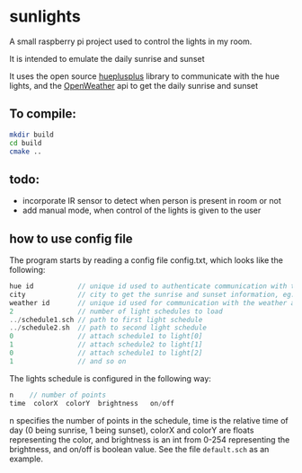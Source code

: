 # sunlights

A small raspberry pi project used to control the lights in my room.

It is intended to emulate the daily sunrise and sunset

It uses the open source [hueplusplus](https://github.com/enwi/hueplusplus) library to communicate with the hue lights, and the [OpenWeather](https://openweathermap.org/api) api to get the daily sunrise and sunset

## To compile:
```bash
mkdir build
cd build
cmake ..
```

## todo:
* incorporate IR sensor to detect when person is present in room or not
* add manual mode, when control of the lights is given to the user

## how to use config file
The program starts by reading a config file config.txt, which looks like the following:
```C++
hue id           // unique id used to authenticate communication with the hue bridge
city             // city to get the sunrise and sunset information, eg. Calgary
weather id       // unique id used for communication with the weather api, you need to create an account with them
2                // number of light schedules to load
../schedule1.sch // path to first light schedule
../schedule2.sh  // path to second light schedule
0                // attach schedule1 to light[0]
1                // attach schedule2 to light[1]
0                // attach schedule1 to light[2]
1                // and so on
```

The lights schedule is configured in the following way:
```C++
n    // number of points
time  colorX  colorY  brightness   on/off
```
n specifies the number of points in the schedule, time is the relative time of day (0 being sunrise, 1 being sunset), colorX and colorY are floats representing the color, and brightness is an int from 0-254 representing the brightness, and on/off is boolean value. See the file `default.sch` as an example.